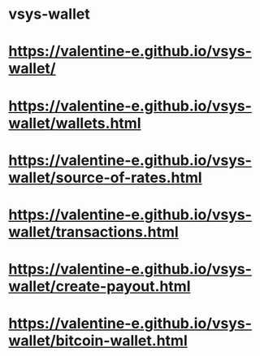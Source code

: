 # vsys-wallet 

# https://valentine-e.github.io/vsys-wallet/
# https://valentine-e.github.io/vsys-wallet/wallets.html
# https://valentine-e.github.io/vsys-wallet/source-of-rates.html
# https://valentine-e.github.io/vsys-wallet/transactions.html
# https://valentine-e.github.io/vsys-wallet/create-payout.html
# https://valentine-e.github.io/vsys-wallet/bitcoin-wallet.html


